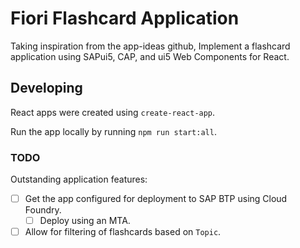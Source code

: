 # Fiori Flashcard Application

Taking inspiration from the app-ideas github, Implement a flashcard application
using SAPui5, CAP, and ui5 Web Components for React.

## Developing

React apps were created using `create-react-app`.

Run the app locally by running `npm run start:all`.

### TODO

Outstanding application features:

- [ ] Get the app configured for deployment to SAP BTP using Cloud Foundry.
  - [ ] Deploy using an MTA.
- [ ] Allow for filtering of flashcards based on `Topic`.

